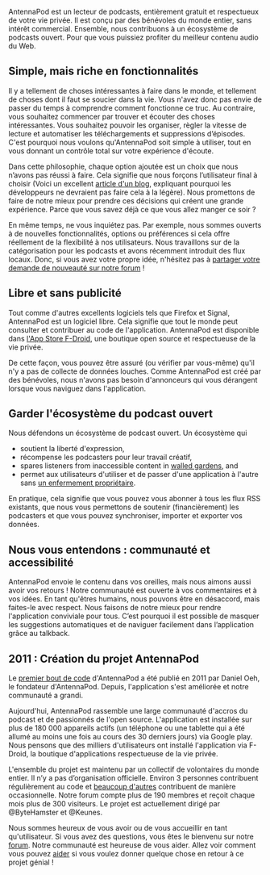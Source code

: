 AntennaPod est un lecteur de podcasts, entièrement gratuit et respectueux de
votre vie privée. Il est conçu par des bénévoles du monde entier, sans intérêt
commercial. Ensemble, nous contribuons à un écosystème de podcasts ouvert. Pour
que vous puissiez profiter du meilleur contenu audio du Web.

## Simple, mais riche en fonctionnalités

Il y a tellement de choses intéressantes à faire dans le monde, et tellement de
choses dont il faut se soucier dans la vie. Vous n'avez donc pas envie de passer
du temps à comprendre comment fonctionne ce truc. Au contraire, vous souhaitez
commencer par trouver et écouter des choses intéressantes. Vous souhaitez
pouvoir les organiser, règler la vitesse de lecture et automatiser les
téléchargements et suppressions d’épisodes. C'est pourquoi nous voulons
qu'AntennaPod soit simple à utiliser, tout en vous donnant un contrôle total sur
votre expérience d'écoute.

Dans cette philosophie, chaque option ajoutée est un choix que nous n’avons pas
réussi à faire. Cela signifie que nous forçons l’utilisateur final à choisir
(Voici un excellent [article d'un
blog](http://neugierig.org/software/blog/2018/07/options.html), expliquant
pourquoi les développeurs ne devraient pas faire cela à la légère). Nous
promettons de faire de notre mieux pour prendre ces décisions qui créent une
grande expérience. Parce que vous savez déjà ce que vous allez manger ce soir ?

En même temps, ne vous inquiétez pas. Par exemple, nous sommes ouverts à de
nouvelles fonctionnalités, options ou préférences si cela offre réellement de la
flexibilité à nos utilisateurs. Nous travaillons sur de la catégorisation pour
les podcasts et avons récemment introduit des flux locaux. Donc, si vous avez
votre propre idée, n'hésitez pas à [partager votre demande de nouveauté sur
notre forum](https://forum.antennapod.org/c/feature-request) !

## Libre et sans publicité

Tout comme d'autres excellents logiciels tels que Firefox et Signal, AntennaPod
est un logiciel libre. Cela signifie que tout le monde peut consulter et
contribuer au code de l'application. AntennaPod est disponible dans [l'App Store
F-Droid](https://www.f-droid.org/packages/de.danoeh.antennapod/), une boutique
open source et respectueuse de la vie privée.

De cette façon, vous pouvez être assuré (ou vérifier par vous-même) qu'il n'y a
pas de collecte de données louches. Comme AntennaPod est créé par des bénévoles,
nous n'avons pas besoin d'annonceurs qui vous dérangent lorsque vous naviguez
dans l'application.

## Garder l'écosystème du podcast ouvert

Nous défendons un écosystème de podcast ouvert. Un écosystème qui

* soutient la liberté d'expression,
* récompense les podcasters pour leur travail créatif,
* spares listeners from inaccessible content in [walled
gardens](https://en.wikipedia.org/wiki/Closed_platform), and
* permet aux utilisateurs d'utiliser et de passer d'une application à l'autre
sans [un enfermement
propriétaire](https://fr.wikipedia.org/wiki/Enfermement_propri%C3%A9taire).

En pratique, cela signifie que vous pouvez vous abonner à tous les flux RSS
existants, que nous vous permettons de soutenir (financièrement) les podcasters
et que vous pouvez synchroniser, importer et exporter vos données.

## Nous vous entendons : communauté et accessibilité

AntennaPod envoie le contenu dans vos oreilles, mais nous aimons aussi avoir vos
retours ! Notre communauté est ouverte à vos commentaires et à vos idées. En
tant qu'êtres humains, nous pouvons être en désaccord, mais faites-le avec
respect. Nous faisons de notre mieux pour rendre l'application conviviale pour
tous. C’est pourquoi il est possible de masquer les suggestions automatiques et
de naviguer facilement dans l’application grâce au talkback.

## 2011 : Création du projet AntennaPod

Le [premier bout de
code](https://github.com/AntennaPod/AntennaPod/commit/c9283f09dced6f156e13675ef4c13ebeb20cb9e5)
d'AntennaPod a été publié en 2011 par Daniel Oeh, le fondateur d'AntennaPod.
Depuis, l'application s'est améliorée et notre communauté a grandi.

Aujourd'hui, AntennaPod rassemble une large communauté d'accros du podcast et de
passionnés de l'open source. L'application est installée sur plus de 180 000
appareils actifs (un téléphone ou une tablette qui a été allumé au moins une
fois au cours des 30 derniers jours) via Google play. Nous pensons que des
milliers d'utilisateurs ont installé l'application via F-Droid, la boutique
d'applications respectueuse de la vie privée.

L'ensemble du projet est maintenu par un collectif de volontaires du monde
entier. Il n’y a pas d’organisation officielle. Environ 3 personnes contribuent
régulièrement au code et [beaucoup
d'autres](https://github.com/AntennaPod/AntennaPod/graphs/contributors)
contribuent de manière occasionnelle. Notre forum compte plus de 190 membres et
reçoit chaque mois plus de 300 visiteurs. Le projet est actuellement dirigé par
@ByteHamster et @Keunes.

Nous sommes heureux de vous avoir ou de vous accueillir en tant qu'utilisateur.
Si vous avez des questions, vous êtes le bienvenu sur notre
[forum](https://forum.antennapod.org). Notre communauté est heureuse de vous
aider. Allez voir comment vous pouvez [aider](/contribute/) si vous voulez
donner quelque chose en retour à ce projet génial !
